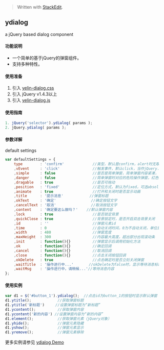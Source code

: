 > Written with [StackEdit](https://stackedit.io/).

## ydialog ##
a jQuery based dialog component

#### 功能说明 ####

* 一个简单的基于jQuery的弹窗组件。  
* 支持多种特性。

#### 使用准备 ####

1. 引入 [yelin-dialog.css](https://github.com/xincici/ydialog/blob/master/css/yelin-dialog.css)
2. 引入 jQuery v1.4.3以上
3. 引入 [yelin-dialog.js](https://github.com/xincici/ydialog/blob/master/js/yelin-dialog.js)

#### 使用指南 ####

``` javascript
1. jQuery('selector').ydialog( params );
2. jQuery.ydialog( params );
```

#### 参数详解 ####
default settings
``` javascript
var defaultSettings = {
    type        : 'confirm'             //类型，默认是confirm，alert时无取消按钮
    ,vEvent     : 'click'               //触发事件，默认click，当作jQuery.fn.ydialog使用时
    ,simple     : false                 //是否是简单弹窗，简单弹窗内容紧凑，一般内容为一句话
    ,danger     : false                 //简单弹窗时对应的危险操作弹窗，红色警告图标
    ,dragable   : true                  //是否可拖动
    ,position   : 'fixed'               //定位方式，默认为fixed，可选absolute
    ,animate    : true                  //打开和关闭时是否显示动画
    ,title      : '提示消息'            //弹窗标题
    ,okText     : '确定'                //确定按钮文字
    ,cancelText : '取消'                //取消按钮文字
    ,content    : '确定要这么做吗？'    //默认弹窗内容
    ,lock       : true                  //是否锁定背景
    ,quickClose : true                  //背景锁定时，是否开启双击背景关闭
    ,id         : ''                    //弹窗元素id
    ,time       : 0                     //自动关闭时间，0为不自动关闭，单位是秒
    ,width      : 480                   //弹窗宽度
    ,maxHeight  : 300                   //内容最大高度，超出部分出现滚动条
    ,init       : function(){}          //弹窗显示后调用初始化方法
    ,ok         : function(){}          //确定回调
    ,cancel     : function(){}          //取消回调
    ,close      : function(){}          //点击关闭按钮回调
    ,okDelete   : true                  //点击确定时是否立刻关闭弹窗
    ,waitTitle  : '操作进行中...'       //okDelete为false时，显示等待消息标题
    ,waitMsg    : '操作进行中，请稍候...'//等待消息内容
};
```

#### 使用实例 ####

``` javascript
var d1 = $('#button_1').ydialog();  //点击id为button_1的按钮时显示默认弹窗
d1.ytitle();            //获取弹窗标题
d1.ytitle('新标题')     //设置弹窗标题为“新标题”
d1.ycontent();          //获取弹窗内容
d1.ycontent('新的内容') //设置弹窗内容为“新的内容”
d1.element();           //获取弹窗元素（jQuery对象）
d1.yhide();             //弹窗元素隐藏
d1.yshow();             //弹窗元素显示
d1.yremove();           //弹窗元素移除
```
更多实例请参见 [ydialog Demo](http://xincici.github.io/ydialog/index.html)
